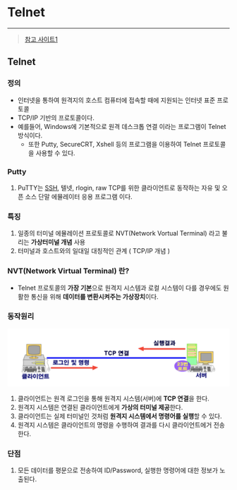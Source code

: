 # Telnet

---

> [참고 사이트1](https://blog.naver.com/yeopil-yoon)

## Telnet

### 정의

- 인터넷을 통하여 원격지의 호스트 컴퓨터에 접속할 때에 지원되는 인터넷 표준 프로토콜
- TCP/IP 기반의 프로토콜이다. 
- 예를들어, Windows에 기본적으로 원격 데스크톱 연결 이라는 프로그램이 Telnet 방식이다. 
  - 또한 Putty, SecureCRT, Xshell 등의 프로그램을 이용하여 Telnet 프로토콜을 사용할 수 있다. 


### Putty 

1. PuTTY는 [SSH](https://ko.wikipedia.org/wiki/시큐어_셸), 텔넷, rlogin,  raw TCP를 위한 클라이언트로 동작하는 자유 및 오픈 소스 단말 에뮬레이터 응용 프로그램 이다. 

### 특징

1. 일종의 터미널 에뮬레이션 프로토콜로 NVT(Network Vortual Terminal) 라고 불리는 **가상터미널 개념** 사용
2. 터미널과 호스트와의 일대일 대칭적인 관계 ( TCP/IP 개념 )

### NVT(Network Virtual Terminal) 란?

- Telnet 프로토콜의 **가장 기본**으로 원격지 시스템과 로컬 시스템이 다를 경우에도 원활한 통신을 위해 **데이터를 변환시켜주는 가상장치**이다.

### 동작원리 

<img src="./images/Telnet 동작방법.png" width="600">

1. 클라이언트는 원격 로그인을 통해 원격지 시스템(서버)에 **TCP 연결**을 한다.
2. 원격지 시스템은 연결된 클라이언트에게 **가상의 터미널 제공**한다.
3. 클라이언트는 실제 터미널인 것처럼 **원격지 시스템에서 명령어를 실행**할 수 있다. 
4. 원격지 시스템은 클라이언트의 명령을 수행하여 결과를 다시 클라이언트에거 전송한다.

### 단점

1. 모든 데이터를 평문으로 전송하여 ID/Password, 실행한 명령어에 대한 정보가 노출된다.

